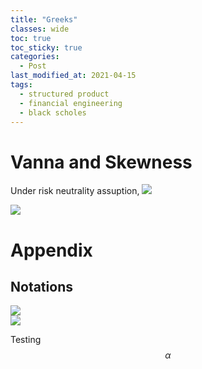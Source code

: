 ```yaml
---
title: "Greeks"
classes: wide
toc: true
toc_sticky: true
categories: 
  - Post
last_modified_at: 2021-04-15
tags:
  - structured product
  - financial engineering
  - black scholes
---
```


# Vanna and Skewness
Under risk neutrality assuption,
<img src="https://latex.codecogs.com/svg.latex?S_t = \mathbb{E}_t[S_T], \forall t<T \implies \mathbb{E}[r]=0"/><br/>

<img src="https://latex.codecogs.com/svg.latex?Skewness = \mathbb{E}[\frac{(r - \mathbb{E}[r])^3}{\sigma^3}]=\mathbb{E}[\frac{r^3}{\sigma^3}]=\frac{1}{\sigma^3}\mathbb{E}[r \cdot r^2]=\frac{1}{\sigma^3}Cov[r, r^2] \\ =Corr[r, r^2]\frac{\sigma \sqrt{Var[r^2]}}{\sigma^3}=Corr[r, r^2]\frac{\sqrt{Var[r^2]}}{\sigma^2}"/><br/>


# Appendix
## Notations
<img src="https://latex.codecogs.com/svg.latex? r = \ln(\frac{S_t}{S_0})"/><br/>
<img src="https://latex.codecogs.com/svg.latex? r = \ln(\frac{S_t}{S_0})"/><br/>


<script type="text/x-mathjax-config">
    MathJax.Hub.Config({
      tex2jax: {
        skipTags: ['script', 'noscript', 'style', 'textarea', 'pre'],
        inlineMath: [['$','$']]
      }
    });
  </script>
  <script src="https://cdn.mathjax.org/mathjax/latest/MathJax.js?config=TeX-AMS-MML_HTMLorMML" type="text/javascript"></script>

  Testing $$\alpha$$
